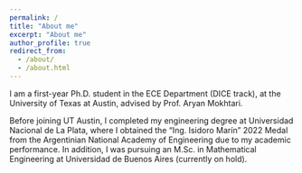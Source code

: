 ```yaml
---
permalink: /
title: "About me"
excerpt: "About me"
author_profile: true
redirect_from: 
  - /about/
  - /about.html
---
```


 I am a first-year Ph.D. student in the ECE Department (DICE track), at the University of Texas at Austin, advised by Prof. Aryan Mokhtari. 


Before joining UT Austin, I completed my engineering degree at Universidad Nacional de La Plata, where I obtained the “Ing. Isidoro Marín” 2022 Medal from the Argentinian National Academy of Engineering due to my academic performance. In addition, I was pursuing an M.Sc. in Mathematical Engineering at Universidad de Buenos Aires (currently on hold).

